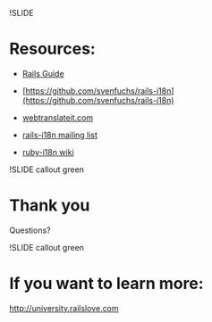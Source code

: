 !SLIDE

# Resources: #

* [Rails Guide](http://guides.rubyonrails.org/i18n.html)

* [https://github.com/svenfuchs/rails-i18n](https://github.com/svenfuchs/rails-i18n)

* [webtranslateit.com](http://webtranslateit.com)

* [rails-i18n mailing list](http://groups.google.com/group/rails-i18n)

* [ruby-i18n wiki](http://ruby-i18n.org/wiki)


!SLIDE callout green

# Thank you #

Questions?


!SLIDE callout green

# If you want to learn more: #

http://university.railslove.com